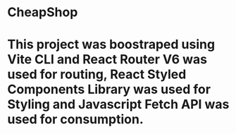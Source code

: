 # CheapShop
# This project was boostraped using Vite CLI and React Router V6 was used for routing, React Styled Components Library was used for Styling and Javascript Fetch API was used for consumption.
